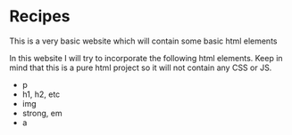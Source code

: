 # Recipes
This is a very basic website which will contain some basic html elements

In this website I will try to incorporate the following html elements. Keep in 
mind that this is a pure html project so it will not contain any CSS or JS.

- p
- h1, h2, etc
- img
- strong, em
- a 